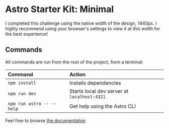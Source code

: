 # Astro Starter Kit: Minimal

I completed this challenge using the native width of the design, 1440px.
I highly recommend using your browser's settings to view it at this width for the best experience!

## Commands

All commands are run from the root of the project, from a terminal:

| Command                   | Action                                           |
| :------------------------ | :----------------------------------------------- |
| `npm install`             | Installs dependencies                            |
| `npm run dev`             | Starts local dev server at `localhost:4321`      |
| `npm run astro -- --help` | Get help using the Astro CLI                     |

Feel free to browse [the documentation](https://docs.astro.build)
